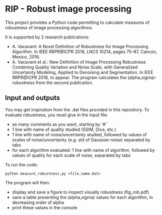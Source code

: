# RIP - Robust image processing 
This project provides a Python code permitting to calculate measures of robustness of image processing algorithms. 

It is supported by 2 research publications:
* A. Vacavant: A Novel Definition of Robustness for Image Processing Algorithm. In IEEE RRPR@ICPR 2016, LNCS 10214, pages 75–87, Cancún, Mexico, 2016.
* A. Vacavant et al.: New Definition of Image Processing Robustness Combining Quality Variation and Noise Scale, with Generalized Uncertainty Modeling, Applied to Denoising and Segmentation. In IEEE RRPR@ICPR 2018, to appear. 
The program calculates the (alpha,sigma)-robustness from the second publication. 

## Input and outputs
You may get inspiration from the .dat files provided in this repository. To evaluate robustness, you must give in the input file:
* as many comments as you want, starting by '#'
* 1 line with name of quality studied (SSIM, Dice, etc.)
* 1 line with name of noise/uncertainty studied, followed by values of scales of noise/uncertainty (e.g. std of Gaussian noise) separated by tabs
* for each algorithm evaluated: 1 line with name of algorithm, followed by values of quality for each scale of noise, separated by tabs

To run the code:
```
python measure_robustness.py <file_name.dat>
```

The program will then:
* display and save a figure to inspect visually robustness (fig_rob.pdf)
* save a table presenting the (alpha,sigma) values for each algorithm, in decreasing order of alpha
* print these values in the console

